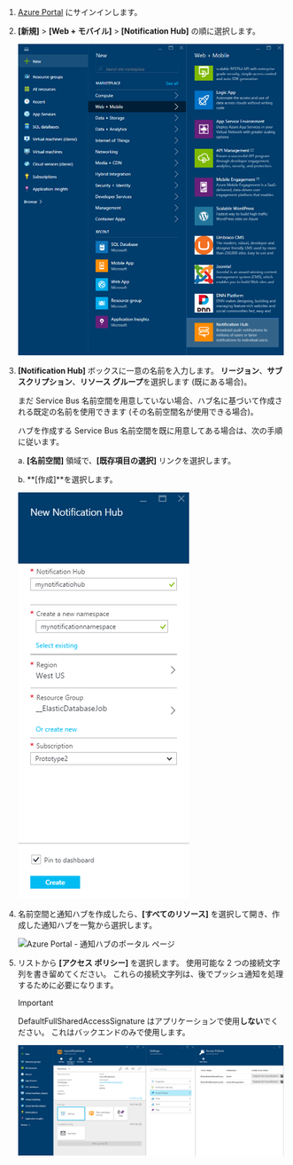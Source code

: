 

1. [Azure Portal](https://portal.azure.com) にサインインします。

2. **[新規]** > **[Web + モバイル]** > **[Notification Hub]** の順に選択します。
   
      ![Azure Portal - 通知ハブを作成](./media/notification-hubs-portal-create-new-hub/notification-hubs-azure-portal-create.png)
      
3. **[Notification Hub]** ボックスに一意の名前を入力します。 **リージョン**、**サブスクリプション**、**リソース グループ**を選択します (既にある場合)。 
   
      まだ Service Bus 名前空間を用意していない場合、ハブ名に基づいて作成される既定の名前を使用できます (その名前空間名が使用できる場合)。
    
      ハブを作成する Service Bus 名前空間を既に用意してある場合は、次の手順に従います。

    a. **[名前空間]** 領域で、**[既存項目の選択]** リンクを選択します。 
   
    b. **[作成]**を選択します。
   
      ![Azure Portal - 通知ハブのプロパティを設定](./media/notification-hubs-portal-create-new-hub/notification-hubs-azure-portal-settings.png)

4. 名前空間と通知ハブを作成したら、**[すべてのリソース]** を選択して開き、作成した通知ハブを一覧から選択します。 
   
      ![Azure Portal - 通知ハブのポータル ページ](./media/notification-hubs-portal-create-new-hub/notification-hubs-azure-portal-resources.png)

5. リストから **[アクセス ポリシー]** を選択します。 使用可能な 2 つの接続文字列を書き留めてください。 これらの接続文字列は、後でプッシュ通知を処理するために必要になります。

      >[!IMPORTANT]
      >DefaultFullSharedAccessSignature はアプリケーションで使用**しない**でください。 これはバックエンドのみで使用します。
      >
   
      ![Azure Portal - 通知ハブの接続文字列](./media/notification-hubs-portal-create-new-hub/notification-hubs-connection-strings-portal.png)

